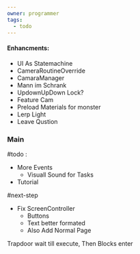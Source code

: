 ```yaml
---
owner: programmer
tags:
  - todo
---
```

 #### Enhancments:
- UI As Statemachine
- CameraRoutineOverride
- CamaraManager
- Mann im Schrank
- UpdownUpDown Lock?
- Feature Cam
- Preload Materials for monster
- Lerp Light
- Leave Qustion
### Main

#todo :
- More Events
	- Visuall Sound for Tasks
- Tutorial

#next-step
- Fix ScreenController
	- Buttons
	- Text better formated
	- Also Add Normal Page


Trapdoor wait till execute, Then Blocks enter
